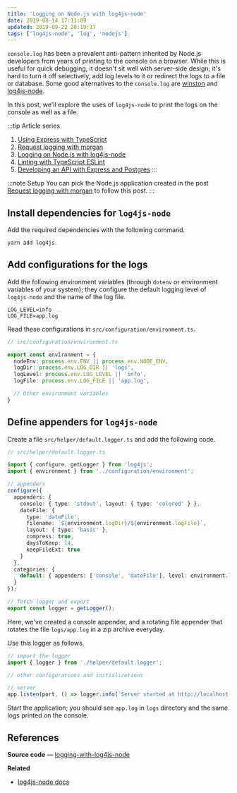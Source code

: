 ```yaml
---
title: 'Logging on Node.js with log4js-node'
date: 2019-08-14 17:11:09
updated: 2019-09-22 20:19:17
tags: ['log4js-node', 'log', 'nodejs']
---
```


`console.log` has been a prevalent anti-pattern inherited by Node.js developers from years of printing to the console on a browser. While this is useful for quick debugging, it doesn't sit well with server-side design; it's hard to turn it off selectively, add log levels to it or redirect the logs to a file or database. Some good alternatives to the `console.log` are [winston](https://github.com/winstonjs/winston) and [log4js-node](https://github.com/log4js-node/log4js-node).

In this post, we'll explore the uses of `log4js-node` to print the logs on the console as well as a file.

:::tip Article series
1. [Using Express with TypeScript](/blog/2019/01/12/using-express-with-typescript/)
2. [Request logging with morgan](/blog/2019/08/13/request-logging-with-morgan/)
3. [Logging on Node.js with log4js-node](/blog/2019/08/14/logging-on-nodejs-with-log4js-node/)
4. [Linting with TypeScript ESLint](/blog/2019/08/16/linting-with-typescript-eslint/)
5. [Developing an API with Express and Postgres](/blog/2019/08/19/developing-an-api-with-express-and-postgres/)
:::

:::note Setup
You can pick the Node.js application created in the post [Request logging with morgan](/blog/2019/08/13/request-logging-with-morgan/) to follow this post.
:::

## Install dependencies for `log4js-node`

Add the required dependencies with the following command.

```sh
yarn add log4js
```

## Add configurations for the logs

Add the following environment variables (through `dotenv` or environment variables of your system); they configure the default logging level of `log4js-node` and the name of the log file.

```properties
LOG_LEVEL=info
LOG_FILE=app.log
```

Read these configurations in `src/configuration/environment.ts`.

```typescript
// src/configuration/environment.ts

export const environment = {
  nodeEnv: process.env.ENV || process.env.NODE_ENV,
  logDir: process.env.LOG_DIR || 'logs',
  logLevel: process.env.LOG_LEVEL || 'info',
  logFile: process.env.LOG_FILE || 'app.log',

  // Other environment variables
}
```

## Define appenders for `log4js-node`

Create a file `src/helper/default.logger.ts` and add the following code.

```typescript
// src/helper/default.logger.ts

import { configure, getLogger } from 'log4js';
import { environment } from '../configuration/environment';

// appenders
configure({
  appenders: {
    console: { type: 'stdout', layout: { type: 'colored' } },
    dateFile: {
      type: 'dateFile',
      filename: `${environment.logDir}/${environment.logFile}`,
      layout: { type: 'basic' },
      compress: true,
      daysToKeep: 14,
      keepFileExt: true
    }
  },
  categories: {
    default: { appenders: ['console', 'dateFile'], level: environment.logLevel }
  }
});

// fetch logger and export
export const logger = getLogger();
```

Here, we've created a console appender, and a rotating file appender that rotates the file `logs/app.log` in a zip archive everyday.

Use this logger as follows.

```typescript
// import the logger
import { logger } from './helper/default.logger';

// other configurations and initializations 

// server
app.listen(port, () => logger.info(`Server started at http://localhost:${port}`));
```

Start the application; you should see `app.log` in `logs` directory and the same logs printed on the console.

## References

**Source code** &mdash; [logging-with-log4js-node](https://gitlab.com/mflash/nodejs-guides/-/tree/master/logging-with-log4js-node)

**Related**
- [log4js-node docs](https://log4js-node.github.io/log4js-node/index.html)

